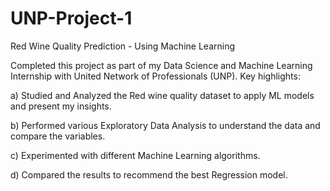 # UNP-Project-1

Red Wine Quality Prediction - Using Machine Learning

Completed this project as part of my Data Science and Machine Learning Internship with United Network of Professionals (UNP). Key highlights:

a) Studied and Analyzed the Red wine quality dataset to apply ML models and present my insights.

b) Performed various Exploratory Data Analysis to understand the data and compare the variables.

c) Experimented with different Machine Learning algorithms.

d) Compared the results to recommend the best Regression model.

